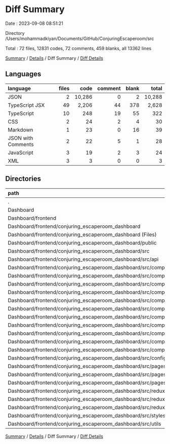 # Diff Summary

Date : 2023-09-08 08:51:21

Directory /Users/mohammadkiyan/Documents/GitHub/ConjuringEscaperoom/src

Total : 72 files,  12831 codes, 72 comments, 459 blanks, all 13362 lines

[Summary](results.md) / [Details](details.md) / Diff Summary / [Diff Details](diff-details.md)

## Languages
| language | files | code | comment | blank | total |
| :--- | ---: | ---: | ---: | ---: | ---: |
| JSON | 2 | 10,286 | 0 | 2 | 10,288 |
| TypeScript JSX | 49 | 2,206 | 44 | 378 | 2,628 |
| TypeScript | 10 | 248 | 19 | 55 | 322 |
| CSS | 2 | 24 | 2 | 4 | 30 |
| Markdown | 1 | 23 | 0 | 16 | 39 |
| JSON with Comments | 2 | 22 | 5 | 1 | 28 |
| JavaScript | 3 | 19 | 2 | 3 | 24 |
| XML | 3 | 3 | 0 | 0 | 3 |

## Directories
| path | files | code | comment | blank | total |
| :--- | ---: | ---: | ---: | ---: | ---: |
| . | 72 | 12,831 | 72 | 459 | 13,362 |
| Dashboard | 72 | 12,831 | 72 | 459 | 13,362 |
| Dashboard/frontend | 72 | 12,831 | 72 | 459 | 13,362 |
| Dashboard/frontend/conjuring_escaperoom_dashboard | 72 | 12,831 | 72 | 459 | 13,362 |
| Dashboard/frontend/conjuring_escaperoom_dashboard (Files) | 8 | 10,350 | 7 | 22 | 10,379 |
| Dashboard/frontend/conjuring_escaperoom_dashboard/public | 3 | 3 | 0 | 0 | 3 |
| Dashboard/frontend/conjuring_escaperoom_dashboard/src | 61 | 2,478 | 65 | 437 | 2,980 |
| Dashboard/frontend/conjuring_escaperoom_dashboard/src/api | 2 | 34 | 0 | 2 | 36 |
| Dashboard/frontend/conjuring_escaperoom_dashboard/src/components | 40 | 2,009 | 41 | 339 | 2,389 |
| Dashboard/frontend/conjuring_escaperoom_dashboard/src/components (Files) | 4 | 135 | 35 | 32 | 202 |
| Dashboard/frontend/conjuring_escaperoom_dashboard/src/components/Cross | 19 | 1,140 | 3 | 189 | 1,332 |
| Dashboard/frontend/conjuring_escaperoom_dashboard/src/components/Cross (Files) | 12 | 778 | 3 | 128 | 909 |
| Dashboard/frontend/conjuring_escaperoom_dashboard/src/components/Cross/sections | 2 | 163 | 0 | 28 | 191 |
| Dashboard/frontend/conjuring_escaperoom_dashboard/src/components/Cross/toolbars | 5 | 199 | 0 | 33 | 232 |
| Dashboard/frontend/conjuring_escaperoom_dashboard/src/components/Form | 7 | 484 | 0 | 64 | 548 |
| Dashboard/frontend/conjuring_escaperoom_dashboard/src/components/PortableFinder | 6 | 161 | 0 | 34 | 195 |
| Dashboard/frontend/conjuring_escaperoom_dashboard/src/components/PortableFinder (Files) | 1 | 21 | 0 | 5 | 26 |
| Dashboard/frontend/conjuring_escaperoom_dashboard/src/components/PortableFinder/MediaPlayer | 5 | 140 | 0 | 29 | 169 |
| Dashboard/frontend/conjuring_escaperoom_dashboard/src/components/navigation | 4 | 89 | 3 | 20 | 112 |
| Dashboard/frontend/conjuring_escaperoom_dashboard/src/configs | 1 | 5 | 0 | 2 | 7 |
| Dashboard/frontend/conjuring_escaperoom_dashboard/src/pages | 11 | 229 | 5 | 47 | 281 |
| Dashboard/frontend/conjuring_escaperoom_dashboard/src/pages (Files) | 9 | 197 | 3 | 39 | 239 |
| Dashboard/frontend/conjuring_escaperoom_dashboard/src/pages/api | 2 | 32 | 2 | 8 | 42 |
| Dashboard/frontend/conjuring_escaperoom_dashboard/src/redux | 4 | 117 | 17 | 28 | 162 |
| Dashboard/frontend/conjuring_escaperoom_dashboard/src/redux (Files) | 1 | 11 | 2 | 5 | 18 |
| Dashboard/frontend/conjuring_escaperoom_dashboard/src/redux/reducers | 3 | 106 | 15 | 23 | 144 |
| Dashboard/frontend/conjuring_escaperoom_dashboard/src/styles | 2 | 24 | 2 | 4 | 30 |
| Dashboard/frontend/conjuring_escaperoom_dashboard/src/utils | 1 | 60 | 0 | 15 | 75 |

[Summary](results.md) / [Details](details.md) / Diff Summary / [Diff Details](diff-details.md)